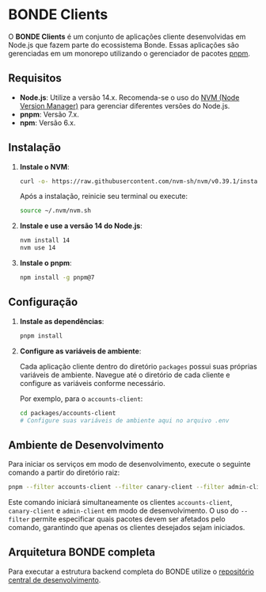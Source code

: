 # BONDE Clients

O **BONDE Clients** é um conjunto de aplicações cliente desenvolvidas em Node.js que fazem parte do ecossistema Bonde. Essas aplicações são gerenciadas em um monorepo utilizando o gerenciador de pacotes [pnpm](https://pnpm.io/).

## Requisitos

- **Node.js**: Utilize a versão 14.x. Recomenda-se o uso do [NVM (Node Version Manager)](https://github.com/nvm-sh/nvm) para gerenciar diferentes versões do Node.js.
- **pnpm**: Versão 7.x.
- **npm**: Versão 6.x.

## Instalação

1. **Instale o NVM**:

   ```bash
   curl -o- https://raw.githubusercontent.com/nvm-sh/nvm/v0.39.1/install.sh | bash
   ```

   Após a instalação, reinicie seu terminal ou execute:

   ```bash
   source ~/.nvm/nvm.sh
   ```

2. **Instale e use a versão 14 do Node.js**:

   ```bash
   nvm install 14
   nvm use 14
   ```

3. **Instale o pnpm**:

   ```bash
   npm install -g pnpm@7
   ```

## Configuração

1. **Instale as dependências**:

   ```bash
   pnpm install
   ```

2. **Configure as variáveis de ambiente**:

   Cada aplicação cliente dentro do diretório `packages` possui suas próprias variáveis de ambiente. Navegue até o diretório de cada cliente e configure as variáveis conforme necessário.

   Por exemplo, para o `accounts-client`:

   ```bash
   cd packages/accounts-client
   # Configure suas variáveis de ambiente aqui no arquivo .env
   ```

## Ambiente de Desenvolvimento

Para iniciar os serviços em modo de desenvolvimento, execute o seguinte comando a partir do diretório raiz:

```bash
pnpm --filter accounts-client --filter canary-client --filter admin-client run dev
```

Este comando iniciará simultaneamente os clientes `accounts-client`, `canary-client` e `admin-client` em modo de desenvolvimento. O uso do `--filter` permite especificar quais pacotes devem ser afetados pelo comando, garantindo que apenas os clientes desejados sejam iniciados.

## Arquitetura BONDE completa

Para executar a estrutura backend completa do BONDE utilize o [repositório central de desenvolvimento](https://github.com/nossas/bonde?tab=readme-ov-file#bonde---ambiente-de-desenvolvimento).